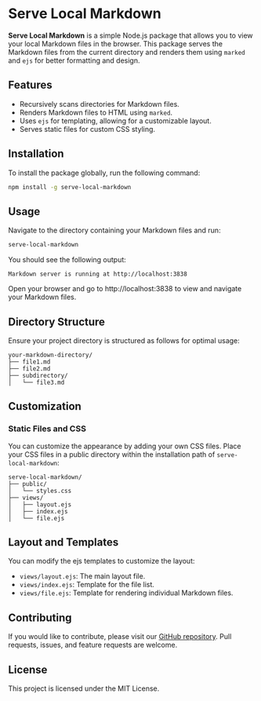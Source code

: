# Serve Local Markdown

**Serve Local Markdown** is a simple Node.js package that allows you to view your local Markdown files in the browser. This package serves the Markdown files from the current directory and renders them using `marked` and `ejs` for better formatting and design.

## Features

- Recursively scans directories for Markdown files.
- Renders Markdown files to HTML using `marked`.
- Uses `ejs` for templating, allowing for a customizable layout.
- Serves static files for custom CSS styling.

## Installation

To install the package globally, run the following command:

```bash
npm install -g serve-local-markdown
```
## Usage

Navigate to the directory containing your Markdown files and run:

```bash
serve-local-markdown
```

You should see the following output:
```
Markdown server is running at http://localhost:3838
```
Open your browser and go to http://localhost:3838 to view and navigate your Markdown files.

## Directory Structure

Ensure your project directory is structured as follows for optimal usage:

```
your-markdown-directory/
├── file1.md
├── file2.md
├── subdirectory/
│   └── file3.md
```

## Customization
### Static Files and CSS
You can customize the appearance by adding your own CSS files. Place your CSS files in a public directory within the installation path of `serve-local-markdown`:

```arduino
serve-local-markdown/
├── public/
│   └── styles.css
├── views/
│   ├── layout.ejs
│   ├── index.ejs
│   └── file.ejs
```

## Layout and Templates
You can modify the ejs templates to customize the layout:

- `views/layout.ejs`: The main layout file.
- `views/index.ejs`: Template for the file list.
- `views/file.ejs`: Template for rendering individual Markdown files.


## Contributing

If you would like to contribute, please visit our [GitHub repository](https://github.com/surajitbasak109/serve-local-markdown). Pull requests, issues, and feature requests are welcome.

## License
This project is licensed under the MIT License.

